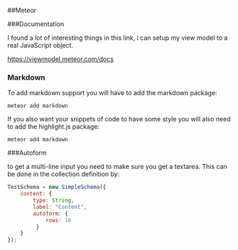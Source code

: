 ##Meteor

###Documentation

I found a lot of interesting things in this link, i can setup my view model to a real JavaScript object.

https://viewmodel.meteor.com/docs

### Markdown

To add markdown support you will have to add the markdown package:

```
meteor add markdown
```

If you also want your snippets of code to have some style you will also need to add the highlight.js package:

```
meteor add markdown
```

###Autoform

to get a multi-line input you need to make sure you get a textarea. This can be done in the collection definition by:
```js
TestSchema = new SimpleSchema({
    content: {
        type: String,
        label: "Content",
        autoform: {
            rows: 10
         }
    }
});
```